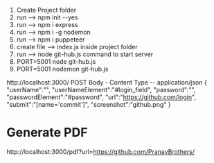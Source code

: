 1) Create Project folder
2) run --> npm init --yes
3) run --> npm i express
4) run --> npm i -g nodemon
5) run --> npm i puppeteer
6) create file --> index.js inside project folder
7) run --> node git-hub.js command to start server
8) PORT=5001 node git-hub.js
9) PORT=5001 nodemon git-hub.js

http://localhost:3000/
POST  Body - Content Type -- application/json
{
    "userName":"", 
    "userNameElement":"#login_field",
    "password":"", 
    "passwordElement":"#password",
    "url":"https://github.com/login",
    "submit":"[name='commit']",
    "screenshot":"github.png"
}

Generate PDF
==============
http://localhost:3000/pdf?url=https://github.com/PranavBrothers/
